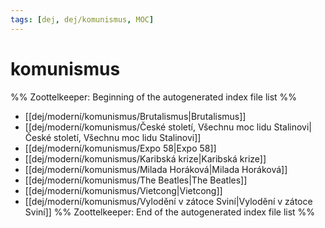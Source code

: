 ```yaml
---
tags: [dej, dej/komunismus, MOC]
---
```

# komunismus
%% Zoottelkeeper: Beginning of the autogenerated index file list  %%
-  [[dej/moderní/komunismus/Brutalismus|Brutalismus]]
-  [[dej/moderní/komunismus/České století, Všechnu moc lidu Stalinovi|České století, Všechnu moc lidu Stalinovi]]
-  [[dej/moderní/komunismus/Expo 58|Expo 58]]
-  [[dej/moderní/komunismus/Karibská krize|Karibská krize]]
-  [[dej/moderní/komunismus/Milada Horáková|Milada Horáková]]
-  [[dej/moderní/komunismus/The Beatles|The Beatles]]
-  [[dej/moderní/komunismus/Vietcong|Vietcong]]
-  [[dej/moderní/komunismus/Vylodění v zátoce Sviní|Vylodění v zátoce Sviní]]
%% Zoottelkeeper: End of the autogenerated index file list  %%
